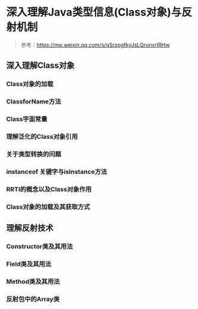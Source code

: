 # 深入理解Java类型信息(Class对象)与反射机制

> 参考：https://mp.weixin.qq.com/s/qSrzpgfkyJsLQrunxrIRHw

## 深入理解Class对象
### Class对象的加载
### ClassforName方法
### Class字面常量
### 理解泛化的Class对象引用
### 关于类型转换的问题
### instanceof 关键字与isInstance方法
### RRTI的概念以及Class对象作用
### Class对象的加载及其获取方式
## 理解反射技术
### Constructor类及其用法
### Field类及其用法
### Method类及其用法
### 反射包中的Array类